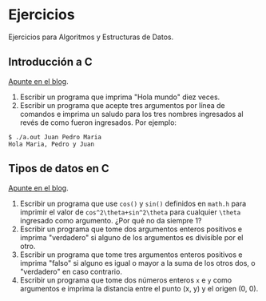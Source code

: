 # Ejercicios

Ejercicios para Algoritmos y Estructuras de Datos.

## Introducción a C

[Apunte en el blog](https://la35.net/c/intro-c.html).

1. Escribir un programa que imprima "Hola mundo" diez veces.
2. Escribir un programa que acepte tres argumentos por línea de comandos e imprima un saludo para los tres nombres ingresados al revés de como fueron ingresados. Por ejemplo:
```console
$ ./a.out Juan Pedro Maria
Hola Maria, Pedro y Juan
```

## Tipos de datos en C

[Apunte en el blog](https://la35.net/c/intro-c.html).

1. Escribir un programa que use `cos()` y `sin()` definidos en `math.h` para imprimir el valor de `cos^2\theta+sin^2\theta` para cualquier `\theta` ingresado como argumento. ¿Por qué no da siempre 1?
2. Escribir un programa que tome dos argumentos enteros positivos e imprima "verdadero" si alguno de los argumentos es divisible por el otro.
3. Escribir un programa que tome tres argumentos enteros positivos e imprima "falso" si alguno es igual o mayor a la suma de los otros dos, o "verdadero" en caso contrario.
4. Escribir un programa que tome dos números enteros `x` e `y` como argumentos e imprima la distancia entre el punto (x, y) y el origen (0, 0).
